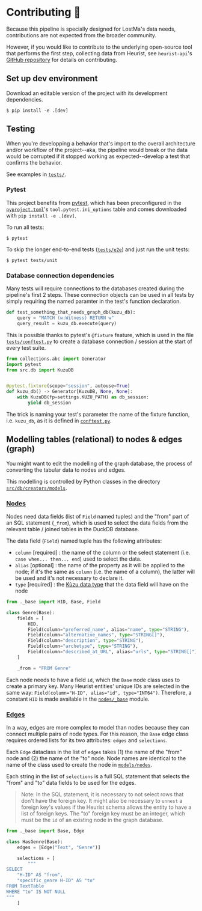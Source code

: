 # Contributing 🤖

Because this pipeline is specially designed for LostMa's data needs, contributions are not expected from the broader community.

However, if you would like to contribute to the underlying open-source tool that performs the first step, collecting data from Heurist, see `heurist-api`'s [GitHub repository](https://github.com/LostMa-ERC/heurist-api) for details on contributing.

## Set up dev environment

Download an editable version of the project with its development dependencies.

```shell
$ pip install -e .[dev]
```

## Testing

When you're developping a behavior that's import to the overall architecture and/or workflow of the project--aka, the pipeline would break or the data would be corrupted if it stopped working as expected--develop a test that confirms the behavior.

See examples in [`tests/`](./tests/).

### Pytest

This project benefits from [pytest](https://docs.pytest.org/en/stable/), which has been preconfigured in the [`pyproject.toml`](pyproject.toml)'s `tool.pytest.ini_options` table and comes downloaded with `pip install -e .[dev]`.

To run all tests:

```
$ pytest
```

To skip the longer end-to-end tests ([`tests/e2e`](./tests/e2e/)) and just run the unit tests:

```
$ pytest tests/unit
```

### Database connection dependencies

Many tests will require connections to the databases created during the pipeline's first 2 steps. These connection objects can be used in all tests by simply requiring the named paramter in the test's function declaration.

```python
def test_something_that_needs_graph_db(kuzu_db):
    query = "MATCH (w:Witness) RETURN w"
    query_result = kuzu_db.execute(query)
```

This is possible thanks to pytest's `@fixture` feature, which is used in the file [`tests/conftest.py`](./tests/conftest.py) to create a database connection / session at the start of every test suite.

```python
from collections.abc import Generator
import pytest
from src.db import KuzuDB


@pytest.fixture(scope="session", autouse=True)
def kuzu_db() -> Generator[KuzuDB, None, None]:
    with KuzuDB(fp=settings.KUZU_PATH) as db_session:
        yield db_session
```

The trick is naming your test's parameter the name of the fixture function, i.e. `kuzu_db`, as it is defined in [`conftest.py`](./tests/conftest.py).

## Modelling tables (relational) to nodes & edges (graph)

You might want to edit the modelling of the graph database, the process of converting the tabular data to nodes and edges.

This modelling is controlled by Python classes in the directory [`src/db/creators/models`](./src/db/creators/models/).

### [Nodes](./src/db/creators/models/nodes/)

Nodes need data fields (list of `Field` named tuples) and the "from" part of an SQL statement (`_from`), which is used to select the data fields from the relevant table / joined tables in the DuckDB database.

The data field (`Field`) named tuple has the following attributes:

- `column` [required] : the name of the column or the select statement (i.e. `case when... then... end`) used to select the data.
- `alias` [optional] : the name of the property as it will be applied to the node; if it's the same as `column` (i.e. the name of a column), the latter will be used and it's not necessary to declare it.
- `type` [required] : the [Kùzu data type](https://docs.kuzudb.com/cypher/data-types/) that the data field will have on the node

```python
from ._base import HID, Base, Field

class Genre(Base):
    fields = [
        HID,
        Field(column="preferred_name", alias="name", type="STRING"),
        Field(column="alternative_names", type="STRING[]"),
        Field(column="description", type="STRING"),
        Field(column="archetype", type="STRING"),
        Field(column="described_at_URL", alias="urls", type="STRING[]"),
    ]

    _from = "FROM Genre"

```

Each node needs to have a field `id`, which the `Base` node class uses to create a primary key. Many Heurist entities' unique IDs are selected in the same way: `Field(column="H-ID", alias="id", type="INT64")`. Therefore, a constant `HID` is made available in the [`nodes/_base`](./src/db/creators/models/nodes/_base.py) module.


### [Edges](./src/db/creators/models/edges/)

In a way, edges are more complex to model than nodes because they can connect multiple pairs of node types. For this reason, the `Base` edge class requires ordered lists for its two attributes: `edges` and `selections`.

Each `Edge` dataclass in the list of `edges` takes (1) the name of the "from" node and (2) the name of the "to" node. Node names are identical to the name of the class used to create the node in [`models/nodes`](./src/db/creators/models/nodes/).

Each string in the list of `selections` is a full SQL statement that selects the "from" and "to" data fields to be used for the edges.

> Note: In the SQL statement, it is necessary to not select rows that don't have the foreign key. It might also be necessary to `unnest` a foreign key's values if the Heurist schema allows the entity to have a list of foreign keys. The "to" foreign key must be an integer, which must be the `id` of an existing node in the graph database.

```python
from ._base import Base, Edge

class HasGenre(Base):
    edges = [Edge("Text", "Genre")]

    selections = [
        """
SELECT
    "H-ID" AS "from",
    "specific_genre H-ID" AS "to"
FROM TextTable
WHERE "to" IS NOT NULL
"""
    ]

```
